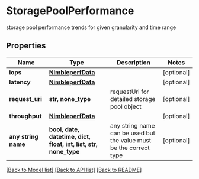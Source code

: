 # StoragePoolPerformance

storage pool performance trends for given granularity and time range

## Properties
Name | Type | Description | Notes
------------ | ------------- | ------------- | -------------
**iops** | [**NimbleperfData**](NimbleperfData.md) |  | [optional] 
**latency** | [**NimbleperfData**](NimbleperfData.md) |  | [optional] 
**request_uri** | **str, none_type** | requestUri for detailed storage pool object | [optional] 
**throughput** | [**NimbleperfData**](NimbleperfData.md) |  | [optional] 
**any string name** | **bool, date, datetime, dict, float, int, list, str, none_type** | any string name can be used but the value must be the correct type | [optional]

[[Back to Model list]](../README.md#documentation-for-models) [[Back to API list]](../README.md#documentation-for-api-endpoints) [[Back to README]](../README.md)


